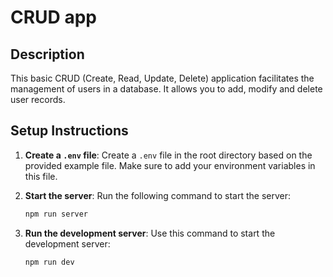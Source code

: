 # CRUD app

## Description
This basic CRUD (Create, Read, Update, Delete) application facilitates the management of users in a database. It allows you to add, modify and delete user records.

## Setup Instructions

1. **Create a `.env` file**: Create a `.env` file in the root directory based on the provided example file. Make sure to add your environment variables in this file.

2. **Start the server**: Run the following command to start the server:
    ```bash
    npm run server
    ```

3. **Run the development server**: Use this command to start the development server:
    ```bash
    npm run dev
    ```